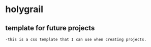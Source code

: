 # holygrail

## template for future projects
    -this is a css template that I can use when creating projects.